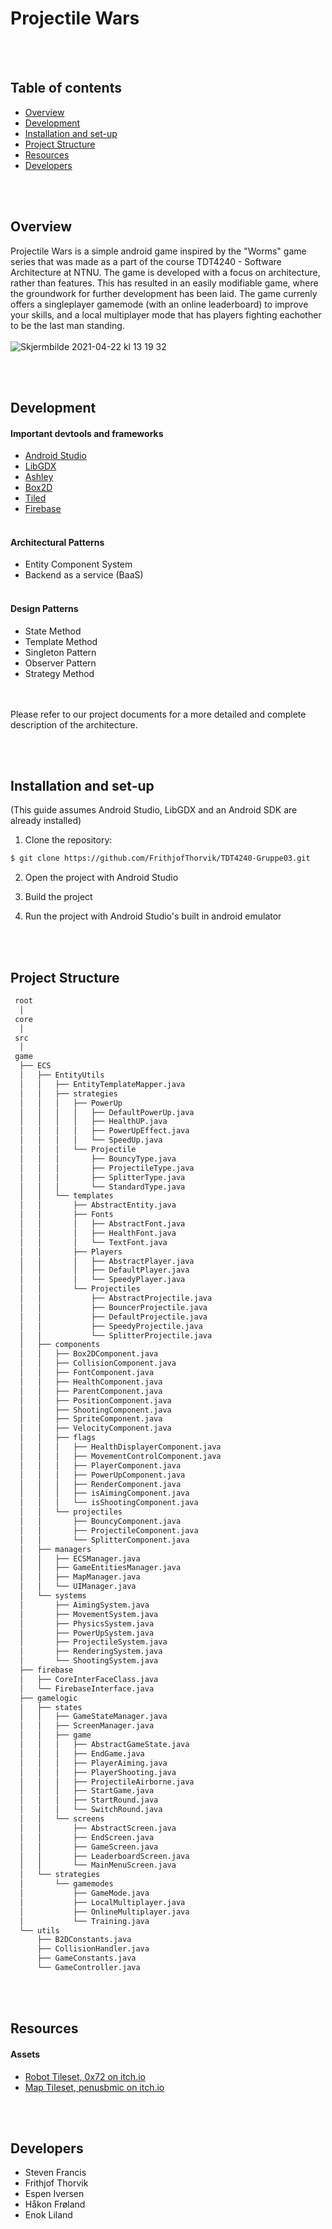 # Projectile Wars

<br></br>

## Table of contents
- [Overview](#projectile-wars)
- [Development](#development)
- [Installation and set-up](#installation-and-set-up)
- [Project Structure](#project-structure)
- [Resources](#resources)
- [Developers](#developers)

<br></br>

## Overview
Projectile Wars is a simple android game inspired by the "Worms" game series that was made as a part of the course TDT4240 - Software Architecture at NTNU. The game is developed with a focus on architecture, rather than features. This has resulted in an easily modifiable game, where the groundwork for further development has been laid. The game currenly offers a singleplayer gamemode (with an online leaderboard) to improve your skills, and a local multiplayer mode that has players fighting eachother to be the last man standing.
<br></br>
![Skjermbilde 2021-04-22 kl  13 19 32](https://user-images.githubusercontent.com/43807082/115705934-6bc88c00-a36d-11eb-833a-8badd51edeca.png)

<br></br>

## Development

#### Important devtools and frameworks
- [Android Studio](https://developer.android.com/studio)
- [LibGDX](https://libgdx.com/)
- [Ashley](https://github.com/libgdx/ashley/wiki)
- [Box2D](https://box2d.org/)
- [Tiled](https://www.mapeditor.org/)
- [Firebase](https://firebase.google.com/)
<br></br>
#### Architectural Patterns
- Entity Component System
- Backend as a service (BaaS)
<br></br>
#### Design Patterns
- State Method
- Template Method
- Singleton Pattern
- Observer Pattern
- Strategy Method

<br></br>
Please refer to our project documents for a more detailed and complete description of the architecture.

<br></br>

## Installation and set-up
(This guide assumes Android Studio, LibGDX and an Android SDK are already installed)
1. Clone the repository:
```zsh
$ git clone https://github.com/FrithjofThorvik/TDT4240-Gruppe03.git
```
2. Open the project with Android Studio

3. Build the project

4. Run the project with Android Studio's built in android emulator


<br></br>
## Project Structure
```bash
 root
  │
 core
  │
 src
  │
 game
  ├── ECS
  │   ├── EntityUtils
  │   │   ├── EntityTemplateMapper.java
  │   │   ├── strategies
  │   │   │   ├── PowerUp
  │   │   │   │   ├── DefaultPowerUp.java
  │   │   │   │   ├── HealthUP.java
  │   │   │   │   ├── PowerUpEffect.java
  │   │   │   │   └── SpeedUp.java
  │   │   │   └── Projectile
  │   │   │       ├── BouncyType.java
  │   │   │       ├── ProjectileType.java
  │   │   │       ├── SplitterType.java
  │   │   │       └── StandardType.java
  │   │   └── templates
  │   │       ├── AbstractEntity.java
  │   │       ├── Fonts
  │   │       │   ├── AbstractFont.java
  │   │       │   ├── HealthFont.java
  │   │       │   └── TextFont.java
  │   │       ├── Players
  │   │       │   ├── AbstractPlayer.java
  │   │       │   ├── DefaultPlayer.java
  │   │       │   └── SpeedyPlayer.java
  │   │       └── Projectiles
  │   │           ├── AbstractProjectile.java
  │   │           ├── BouncerProjectile.java
  │   │           ├── DefaultProjectile.java
  │   │           ├── SpeedyProjectile.java
  │   │           └── SplitterProjectile.java
  │   ├── components
  │   │   ├── Box2DComponent.java
  │   │   ├── CollisionComponent.java
  │   │   ├── FontComponent.java
  │   │   ├── HealthComponent.java
  │   │   ├── ParentComponent.java
  │   │   ├── PositionComponent.java
  │   │   ├── ShootingComponent.java
  │   │   ├── SpriteComponent.java
  │   │   ├── VelocityComponent.java
  │   │   ├── flags
  │   │   │   ├── HealthDisplayerComponent.java
  │   │   │   ├── MovementControlComponent.java
  │   │   │   ├── PlayerComponent.java
  │   │   │   ├── PowerUpComponent.java
  │   │   │   ├── RenderComponent.java
  │   │   │   ├── isAimingComponent.java
  │   │   │   └── isShootingComponent.java
  │   │   └── projectiles
  │   │       ├── BouncyComponent.java
  │   │       ├── ProjectileComponent.java
  │   │       └── SplitterComponent.java
  │   ├── managers
  │   │   ├── ECSManager.java
  │   │   ├── GameEntitiesManager.java
  │   │   ├── MapManager.java
  │   │   └── UIManager.java
  │   └── systems
  │       ├── AimingSystem.java
  │       ├── MovementSystem.java
  │       ├── PhysicsSystem.java
  │       ├── PowerUpSystem.java
  │       ├── ProjectileSystem.java
  │       ├── RenderingSystem.java
  │       └── ShootingSystem.java
  ├── firebase
  │   ├── CoreInterFaceClass.java
  │   └── FirebaseInterface.java
  ├── gamelogic
  │   ├── states
  │   │   ├── GameStateManager.java
  │   │   ├── ScreenManager.java
  │   │   ├── game
  │   │   │   ├── AbstractGameState.java
  │   │   │   ├── EndGame.java
  │   │   │   ├── PlayerAiming.java
  │   │   │   ├── PlayerShooting.java
  │   │   │   ├── ProjectileAirborne.java
  │   │   │   ├── StartGame.java
  │   │   │   ├── StartRound.java
  │   │   │   └── SwitchRound.java
  │   │   └── screens
  │   │       ├── AbstractScreen.java
  │   │       ├── EndScreen.java
  │   │       ├── GameScreen.java
  │   │       ├── LeaderboardScreen.java
  │   │       └── MainMenuScreen.java
  │   └── strategies
  │       └── gamemodes
  │           ├── GameMode.java
  │           ├── LocalMultiplayer.java
  │           ├── OnlineMultiplayer.java
  │           └── Training.java
  └── utils
      ├── B2DConstants.java
      ├── CollisionHandler.java
      ├── GameConstants.java
      └── GameController.java
```

<br></br>

## Resources
#### Assets
- [Robot Tileset, 0x72 on itch.io](https://0x72.itch.io/16x16-robot-tileset)
- [Map Tileset, penusbmic on itch.io](https://penusbmic.itch.io/sci-fi-planetone)

<br></br>

## Developers

- Steven Francis
- Frithjof Thorvik
- Espen Iversen
- Håkon Frøland
- Enok Liland

